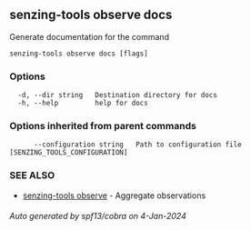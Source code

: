 ## senzing-tools observe docs

Generate documentation for the command

```
senzing-tools observe docs [flags]
```

### Options

```
  -d, --dir string   Destination directory for docs
  -h, --help         help for docs
```

### Options inherited from parent commands

```
      --configuration string   Path to configuration file [SENZING_TOOLS_CONFIGURATION]
```

### SEE ALSO

* [senzing-tools observe](senzing-tools_observe.md)	 - Aggregate observations

###### Auto generated by spf13/cobra on 4-Jan-2024
